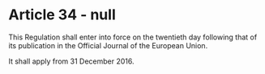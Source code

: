 # Article 34 - null


This Regulation shall enter into force on the twentieth day following that of its publication in the Official Journal of the European Union.

It shall apply from 31 December 2016.
